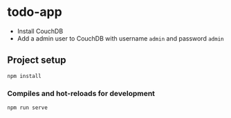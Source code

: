 # todo-app

- Install CouchDB
- Add a admin user to CouchDB with username `admin` and password `admin`

## Project setup
```
npm install
```



### Compiles and hot-reloads for development
```
npm run serve
```
